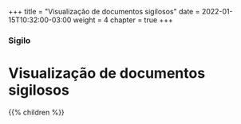 +++
title = "Visualização de documentos sigilosos"
date = 2022-01-15T10:32:00-03:00
weight = 4
chapter = true
+++

### Sigilo

# Visualização de documentos sigilosos

{{% children  %}}